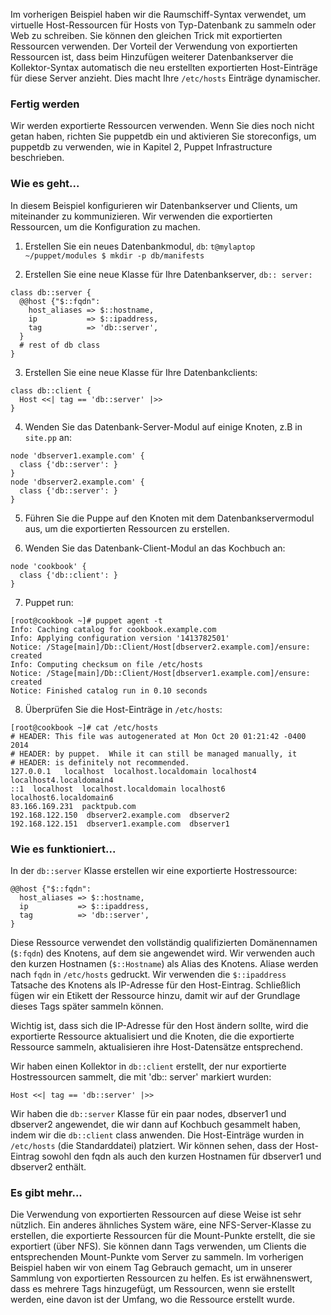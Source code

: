 Im vorherigen Beispiel haben wir die Raumschiff-Syntax verwendet, um virtuelle Host-Ressourcen für Hosts von Typ-Datenbank zu sammeln oder Web zu schreiben. Sie können den gleichen Trick mit exportierten Ressourcen verwenden. Der Vorteil der Verwendung von exportierten Ressourcen ist, dass beim Hinzufügen weiterer Datenbankserver die Kollektor-Syntax automatisch die neu erstellten exportierten Host-Einträge für diese Server anzieht. Dies macht Ihre `/etc/hosts` Einträge dynamischer.

### Fertig werden

Wir werden exportierte Ressourcen verwenden. Wenn Sie dies noch nicht getan haben, richten Sie puppetdb ein und aktivieren Sie storeconfigs, um puppetdb zu verwenden, wie in Kapitel 2, Puppet Infrastructure beschrieben.

### Wie es geht...

In diesem Beispiel konfigurieren wir Datenbankserver und Clients, um miteinander zu kommunizieren. Wir verwenden die exportierten Ressourcen, um die Konfiguration zu machen.

1. Erstellen Sie ein neues Datenbankmodul, `db`:
`t@mylaptop ~/puppet/modules $ mkdir -p db/manifests`

2. Erstellen Sie eine neue Klasse für Ihre Datenbankserver, `db:: server:`
```
class db::server {
  @@host {"$::fqdn":
    host_aliases => $::hostname,
    ip           => $::ipaddress,
    tag          => 'db::server',
  }
  # rest of db class
}
```

3. Erstellen Sie eine neue Klasse für Ihre Datenbankclients:
```
class db::client {
  Host <<| tag == 'db::server' |>>
}
```

4. Wenden Sie das Datenbank-Server-Modul auf einige Knoten, z.B in `site.pp` an:
```
node 'dbserver1.example.com' {
  class {'db::server': }
}
node 'dbserver2.example.com' {
  class {'db::server': }
}
```

5. Führen Sie die Puppe auf den Knoten mit dem Datenbankservermodul aus, um die exportierten Ressourcen zu erstellen.

6. Wenden Sie das Datenbank-Client-Modul an das Kochbuch an:
```
node 'cookbook' {
  class {'db::client': }
}
```

7. Puppet run:
```
[root@cookbook ~]# puppet agent -t
Info: Caching catalog for cookbook.example.com
Info: Applying configuration version '1413782501'
Notice: /Stage[main]/Db::Client/Host[dbserver2.example.com]/ensure: created
Info: Computing checksum on file /etc/hosts
Notice: /Stage[main]/Db::Client/Host[dbserver1.example.com]/ensure: created
Notice: Finished catalog run in 0.10 seconds
```

8. Überprüfen Sie die Host-Einträge in `/etc/hosts`:
```
[root@cookbook ~]# cat /etc/hosts
# HEADER: This file was autogenerated at Mon Oct 20 01:21:42 -0400 2014
# HEADER: by puppet.  While it can still be managed manually, it
# HEADER: is definitely not recommended.
127.0.0.1	localhost  localhost.localdomain localhost4 localhost4.localdomain4 
::1  localhost  localhost.localdomain localhost6 localhost6.localdomain6
83.166.169.231  packtpub.com
192.168.122.150  dbserver2.example.com  dbserver2
192.168.122.151  dbserver1.example.com  dbserver1
```

### Wie es funktioniert...

In der `db::server` Klasse erstellen wir eine exportierte Hostressource:
```
@@host {"$::fqdn":
  host_aliases => $::hostname,
  ip           => $::ipaddress,
  tag          => 'db::server',
}
```

Diese Ressource verwendet den vollständig qualifizierten Domänennamen (`$:fqdn`) des Knotens, auf dem sie angewendet wird. Wir verwenden auch den kurzen Hostnamen (`$::Hostname`) als Alias des Knotens. Aliase werden nach `fqdn` in `/etc/hosts` gedruckt. Wir verwenden die `$::ipaddress` Tatsache des Knotens als IP-Adresse für den Host-Eintrag. Schließlich fügen wir ein Etikett der Ressource hinzu, damit wir auf der Grundlage dieses Tags später sammeln können.

Wichtig ist, dass sich die IP-Adresse für den Host ändern sollte, wird die exportierte Ressource aktualisiert und die Knoten, die die exportierte Ressource sammeln, aktualisieren ihre Host-Datensätze entsprechend.

Wir haben einen Kollektor in `db::client` erstellt, der nur exportierte Hostressourcen sammelt, die mit 'db:: server' markiert wurden:

`Host <<| tag == 'db::server' |>>`

Wir haben die `db::server` Klasse für ein paar nodes, dbserver1 und dbserver2 angewendet, die wir dann auf Kochbuch gesammelt haben, indem wir die `db::client` class anwenden. Die Host-Einträge wurden in `/etc/hosts` (die Standarddatei) platziert. Wir können sehen, dass der Host-Eintrag sowohl den fqdn als auch den kurzen Hostnamen für dbserver1 und dbserver2 enthält.

### Es gibt mehr...

Die Verwendung von exportierten Ressourcen auf diese Weise ist sehr nützlich. Ein anderes ähnliches System wäre, eine NFS-Server-Klasse zu erstellen, die exportierte Ressourcen für die Mount-Punkte erstellt, die sie exportiert (über NFS). Sie können dann Tags verwenden, um Clients die entsprechenden Mount-Punkte vom Server zu sammeln. Im vorherigen Beispiel haben wir von einem Tag Gebrauch gemacht, um in unserer Sammlung von exportierten Ressourcen zu helfen. Es ist erwähnenswert, dass es mehrere Tags hinzugefügt, um Ressourcen, wenn sie erstellt werden, eine davon ist der Umfang, wo die Ressource erstellt wurde.